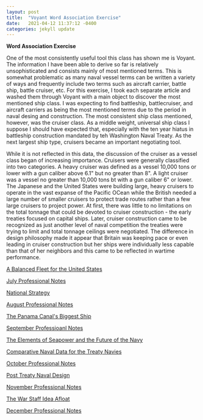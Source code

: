 ```yaml
---
layout: post
title:  "Voyant Word Association Exercise"
date:   2021-04-12 11:37:12 -0400
categories: jekyll update
---
```


**Word Association Exercise**

One of the most consistently useful tool this class has shown me is Voyant.  The information I have been able to derive so far is relatively unsophisticated and consists mainly of most mentioned terms.  This is somewhat problematic
as many naval vessel terms can be written a variety of ways and frequently include two terms such as aircraft carrier, battle ship, battle cruiser, etc.  For this exercise, I took each separate article and washed them through
Voyant with a main object to discover the most mentioned ship class.  I was expecting to find battleship, battlecruiser, and aircraft carriers as being the most mentioned terms due to the period in naval desing and construction.
The most consistent ship class mentioned, however, was the cruiser class.  As a middle weight, universal ship class I suppose I should have expected that, especially with the ten year hiatus in battleship
construction mandated by teh Washington Naval Treaty.  As the next largest ship type, cruisers became an important negotiating tool.

While it is not reflected in this data, the discussion of the cruiser as a vessel class began of increasing importance.  Cruisers were generally classified into two categories.  A
heavy cruiser was defined as a vessel 10,000 tons or lower with a gun caliber above 6.1" but no greater than 8".  A light cruiser was a vessel no greater than 10,000 tons bt with a gun caliber
6" or lower.  The Japanese and the United States were building large, heavy cruisers to operate in the vast expanse of the Pacific OCean while the British needed a large number of smaller cruisers
to protect trade routes rather than a few large cruisers to project power.  At first, there was little to no limitations on the total tonnage that could be devoted to cruiser construction - the early treaties
focused on capital ships.  Later, cruiser construction came to be recognized as just another level of naval competition the treaties were trying to limit and total tonnage ceilings were negotiated.  The difference
in design philosophy made it appear that Britain was keeping pace or even leading in cruiser construction but her ships were individually less capable than that of her neighbors
and this came to be reflected in wartime performance.

[A Balanced Fleet for the United States](https://voyant-tools.org/?corpus=8b3fcb180f589ff903a57d28e74dfe52)

[July Professional Notes](https://voyant-tools.org/?corpus=f7ca096904fafe6b861b776c41018954)

[National Strategy](https://voyant-tools.org/?corpus=a49339d8109450258928357c2da86557)

[August Professional Notes](https://voyant-tools.org/?corpus=91a8a7d843a9cc947d712404d297b9f7)

[The Panama Canal's Biggest Ship](https://voyant-tools.org/?corpus=6cedd9bafe87e20aaccab11445dd9bf2)

[September Professioanl Notes](https://voyant-tools.org/?corpus=99746ded233b7944ff76677ecdb08246)

[The Elements of Seapower and the Future of the Navy](https://voyant-tools.org/?corpus=680af977887635adde83e8148fbe0fa2)

[Comparative Naval Data for the Treaty Navies](https://voyant-tools.org/?corpus=879ba3ad235c412c965cbb24c771201f)

[October Professional Notes](https://voyant-tools.org/?corpus=9082cf248d672ed83ff4fcc4d1fd4ce2)

[Post Treaty Naval Design](https://voyant-tools.org/?corpus=5d2bd6767f0de69ba541a72108d7625d)

[November Professional Notes](https://voyant-tools.org/?corpus=77f5a014a34881a20a178ff579191a4a)

[The War Staff Idea Afloat](https://voyant-tools.org/?corpus=413679bece036d105444f6e47fa1df25)

[December Professional Notes](https://voyant-tools.org/?corpus=80e8267aba3430d59a89671283ea44a5)




